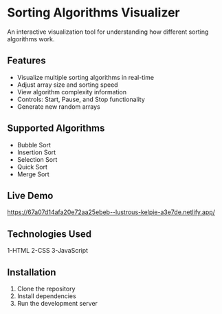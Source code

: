 # Sorting Algorithms Visualizer

An interactive visualization tool for understanding how different sorting algorithms work.

## Features
- Visualize multiple sorting algorithms in real-time
- Adjust array size and sorting speed
- View algorithm complexity information
- Controls: Start, Pause, and Stop functionality
- Generate new random arrays

## Supported Algorithms
- Bubble Sort
- Insertion Sort
- Selection Sort
- Quick Sort
- Merge Sort

## Live Demo
https://67a07d14afa20e72aa25ebeb--lustrous-kelpie-a3e7de.netlify.app/

## Technologies Used
1-HTML
2-CSS
3-JavaScript

## Installation
1. Clone the repository
2. Install dependencies
3. Run the development server
